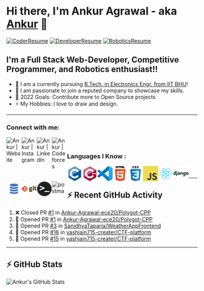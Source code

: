 
<h1> Hi there, I'm Ankur Agrawal - aka <a href="https://ankur-agrawal-site.netlify.app/">Ankur<a> 👋 </h1>

[![CoderResume](https://img.shields.io/website?label=Coder&style=for-the-badge&url=https%3A%2F%2Fankur-agrawal-ece20.github.io%2FMyResume%2F)](https://ankur-agrawal-ece20.github.io/MyResume/src/CodingUreify.pdf)
[![DeveloperResume](https://img.shields.io/website?label=Developer&style=for-the-badge&url=https%3A%2F%2Fankur-agrawal-ece20.github.io%2FMyResume%2F)](https://ankur-agrawal-ece20.github.io/MyResume/)
[![RoboticsResume](https://img.shields.io/website?label=Robotics&style=for-the-badge&url=https%3A%2F%2Fankur-agrawal-ece20.github.io%2FMyResume%2F)](https://ankur-agrawal-ece20.github.io/MyResume/src/RoboticsUreify.pdf)


[website]: https://ankur-agrawal-site.netlify.app/
[CoderResume]: https://ankur-agrawal-ece20.github.io/MyResume/src/CodingUreify.pdf
[DeveloperResume]: https://ankur-agrawal-ece20.github.io/MyResume/
[RoboticsResume]: https://ankur-agrawal-ece20.github.io/MyResume/src/RoboticsUreify.pdf
[course]: https://www.iitbhu.ac.in/dept/ece
[instagram]:https://www.instagram.com/ankuragrawal9455/
[linkedin]: https://www.linkedin.com/in/ankur-agrawal-a7520a207
[Codeforces]: https://codeforces.com/profile/Ankur_Agrawal


## I'm a Full Stack Web-Developer,  Competitive Programmer, and Robotics enthusiast!! 

- 🔭 I am a currently pursuing [B.Tech. in Electronics Engr. from IIT BHU][course]!
- 🌱 I am passionate to join a reputed company to showcase my skills.
- 🥅 2022 Goals: Contribute more to Open Source projects
- ⚡ My Hobbies: I love to draw and design.

<hr>

<h3 align="left"> Connect with me: </h3>


<img align="left"  alt="Ankur | Website" width="40px" src="https://img.icons8.com/fluency/96/000000/globe.png" />
<img align="left" alt="Ankur | Instagram" width="40px" src="https://raw.githubusercontent.com/rahuldkjain/github-profile-readme-generator/master/src/images/icons/Social/instagram.svg" />
<img align="left" alt="Ankur | LinkedIn" width="40px" src="https://raw.githubusercontent.com/rahuldkjain/github-profile-readme-generator/master/src/images/icons/Social/linked-in-alt.svg" />
<img align="left" alt="Ankur | Codeforces" width="40px" src="https://raw.githubusercontent.com/rahuldkjain/github-profile-readme-generator/master/src/images/icons/Social/codeforces.svg" />
 
 <br>
 
<h3 align="left"> Languages I Know : </h3>


<img align="left"  src="https://raw.githubusercontent.com/devicons/devicon/master/icons/c/c-original.svg" alt="c" width="40" height="40"/>
<img align="left"  src="https://raw.githubusercontent.com/devicons/devicon/master/icons/cplusplus/cplusplus-original.svg" alt="cplusplus" width="40" height="40"/>
<img align="left" alt="Visual Studio Code" width="40" height="40" src="https://raw.githubusercontent.com/github/explore/80688e429a7d4ef2fca1e82350fe8e3517d3494d/topics/visual-studio-code/visual-studio-code.png" />
<img align="left" alt="HTML5" width="40" height="40" src="https://raw.githubusercontent.com/github/explore/80688e429a7d4ef2fca1e82350fe8e3517d3494d/topics/html/html.png" />
<img align="left" alt="CSS3" width="40" height="40" src="https://raw.githubusercontent.com/github/explore/80688e429a7d4ef2fca1e82350fe8e3517d3494d/topics/css/css.png" />
<img align="left" alt="JavaScript" width="40" height="40" src="https://raw.githubusercontent.com/github/explore/80688e429a7d4ef2fca1e82350fe8e3517d3494d/topics/javascript/javascript.png" />
<img align="left" alt="React" width="40" height="40" src="https://raw.githubusercontent.com/github/explore/80688e429a7d4ef2fca1e82350fe8e3517d3494d/topics/react/react.png" />
<img align="left" alt="Node.js" width="40" height="40" src="https://raw.githubusercontent.com/github/explore/80688e429a7d4ef2fca1e82350fe8e3517d3494d/topics/django/django.png" />
<img align="left" alt="SQL" width="40" height="40" src="https://raw.githubusercontent.com/github/explore/80688e429a7d4ef2fca1e82350fe8e3517d3494d/topics/sql/sql.png" />
<img align="left" alt="Git" width="40" height="40" src="https://raw.githubusercontent.com/github/explore/80688e429a7d4ef2fca1e82350fe8e3517d3494d/topics/git/git.png" />
<img align="left" alt="Terminal" width="40" height="40" src="https://raw.githubusercontent.com/github/explore/80688e429a7d4ef2fca1e82350fe8e3517d3494d/topics/terminal/terminal.png" />
<img align="left"  src="https://www.vectorlogo.zone/logos/getpostman/getpostman-icon.svg" alt="postman" width="40" height="40"/>


[website]: https://ankur-agrawal-site.netlify.app/
[CoderResume]: https://ankur-agrawal-ece20.github.io/MyResume/src/CodingUreify.pdf
[DeveloperResume]: https://ankur-agrawal-ece20.github.io/MyResume/
[RoboticsResume]: https://ankur-agrawal-ece20.github.io/MyResume/src/RoboticsUreify.pdf
[course]: https://www.iitbhu.ac.in/dept/ece
[instagram]:https://www.instagram.com/ankuragrawal9455/
[linkedin]: https://www.linkedin.com/in/ankur-agrawal-a7520a207
[Codeforces]: https://codeforces.com/profile/Ankur_Agrawal>
 
 <br>
 <hr>
 
## :zap: Recent GitHub Activity 
  <!--START_SECTION:activity-->
1. ❌ Closed PR [#1](https://github.com/Ankur-Agrawal-ece20/Polygot-CPP/pull/1) in [Ankur-Agrawal-ece20/Polygot-CPP](https://github.com/Ankur-Agrawal-ece20/Polygot-CPP)
2. 💪 Opened PR [#1](https://github.com/Ankur-Agrawal-ece20/Polygot-CPP/pull/1) in [Ankur-Agrawal-ece20/Polygot-CPP](https://github.com/Ankur-Agrawal-ece20/Polygot-CPP)
3. 💪 Opened PR [#3](https://github.com/SanidhyaTaparia/WeatherAppFrontend/pull/3) in [SanidhyaTaparia/WeatherAppFrontend](https://github.com/SanidhyaTaparia/WeatherAppFrontend)
4. 💪 Opened PR [#16](https://github.com/yashjain715-creater/CTF-platform/pull/16) in [yashjain715-creater/CTF-platform](https://github.com/yashjain715-creater/CTF-platform)
5. 💪 Opened PR [#15](https://github.com/yashjain715-creater/CTF-platform/pull/15) in [yashjain715-creater/CTF-platform](https://github.com/yashjain715-creater/CTF-platform)
  <!--END_SECTION:activity-->
 
<hr>
 
## :zap: GitHub Stats 

  <img align="left" alt="Ankur's GitHub Stats" src="https://github-readme-stats.vercel.app/api?username=Ankur-Agrawal-ece20&show_icons=true&hide_border=true&theme=radical" />

